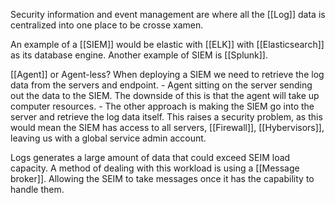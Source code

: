 Security information and event management are where all the [[Log]] data is centralized into one place to be crosse xamen.

An example of a [[SIEM]] would be elastic with [[ELK]] with [[Elasticsearch]] as its database engine. Another example of SIEM is [[Splunk]].

[[Agent]] or Agent-less?
	When deploying a SIEM we need to retrieve the log data from the servers and endpoint.
	- Agent sitting on the server sending out the data to the SIEM. The downside of this is that the agent will take up computer resources.
	- The other approach is making the SIEM go into the server and retrieve the log data itself. This raises a security problem, as this would mean the SIEM has access to all servers, [[Firewall]], [[Hybervisors]], leaving us with a global service admin account.
	
Logs generates a large amount of data that could exceed SEIM load capacity. A method of dealing with this workload is using a [[Message broker]]. Allowing the SEIM to take messages once it has the capability to handle them. 

